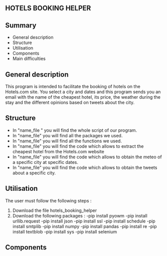  ## HOTELS BOOKING HELPER 
 <a name="hdp"></a> 
 
 ## Summary
 
- General description
- Structure
- Utilisation
- Components
- Main difficulties

<a name="General description"></a> 
## General description
This program is intended to facilitate the booking of hotels on the Hotels.com site. You select a city and dates and this program sends you an email with the name of the cheapest hotel, its price, the weather during the stay and the different opinions based on tweets about the city.

<a name="Structure"></a>
## Structure
- In "name_file " you will find the whole script of our program. 
- In "name_file" you will find all the packages we used. 
- In "name_file" you will find all the functions we used. 
- In "name_file" you will find the code which allows to extract the cheapest hotel from the Hotels.com website 
- In "name_file" you will find the code which allows to obtain the meteo of a specific city at specific dates.
- In "name_file" you will find the code which allows to obtain the tweets about a specific city. 

<a name="Utilisation"></a>
## Utilisation
The user must follow the following steps : 
1. Download the file hotels_booking_helper
2. Download the following packages : 
-pip install pyowm
-pip install urllib.request
-pip install json
-pip install ssl
-pip install schedule
-pip install smtplib
-pip install numpy 
-pip install pandas 
-pip install re
-pip install textblob 
-pip install sys
-pip install selenium

<a name="Components"></a> 
## Components 
